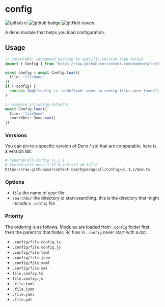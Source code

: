 # config

![github ci](https://github.com/eankeen/config/workflows/Test%20CI/badge.svg?branch=master) ![github badge](https://img.shields.io/github/license/eankeen/config) ![gitHub issues](https://img.shields.io/github/issues/eankeen/config)

A deno module that helps you load configuration.

## Usage

```ts
// IMPORTANT: recommend pinning to specific version (see below)
import { Config } from "https://raw.githubusercontent.com/eankeen/config/master/mod.ts"

const config = await Config.load({
  file: 'fileName'
})
if (!config) {
  console.log("config is 'undefined' when no config files were found")
}

// example including defaults
await Config.load({
  file: 'fileName'
  searchDir: Deno.cwd()
})
```

### Versions

You can pin to a specific version of Deno / std that are compatable. here is a version list:

```sh
# hyperupcall/config v1.1.1
# tested with deno 1.17.0 and std v0.117.0
https://raw.githubusercontent.com/hyperupcall/config/v1.1.1/mod.ts
```

### Options

- `file` the name of your file
- `searchDir` the directory to start searching. this is the directory that might include a `.config` file

### Priority

The ordering is as follows. Modules are loaded from `.config` folder first, then the parent to that folder. Rc files in `.config` never start with a dot.

- `.config/file.config.ts`
- `.config/file.config.js`
- `.config/file.toml`
- `.config/file.json`
- `.config/file.yaml`
- `.config/file.yml`
- `file.config.ts`
- `file.config.js`
- `.file.toml`
- `.file.json`
- `.file.yaml`
- `.file.yml`

